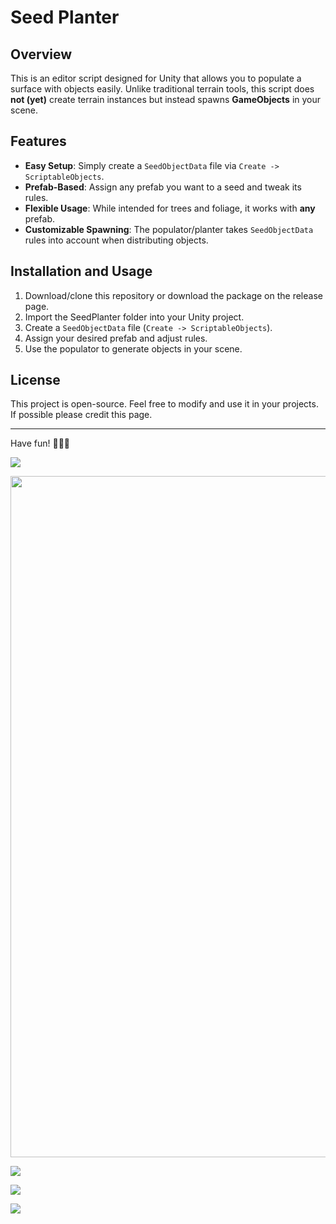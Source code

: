 # Seed Planter

## Overview

This is an editor script designed for Unity that allows you to populate a surface with objects easily. Unlike traditional terrain tools, this script does **not (yet)** create terrain instances but instead spawns **GameObjects** in your scene.

## Features

- **Easy Setup**: Simply create a `SeedObjectData` file via `Create -> ScriptableObjects`.
- **Prefab-Based**: Assign any prefab you want to a seed and tweak its rules.
- **Flexible Usage**: While intended for trees and foliage, it works with **any** prefab.
- **Customizable Spawning**: The populator/planter takes `SeedObjectData` rules into account when distributing objects.

## Installation and Usage

1. Download/clone this repository or download the package on the release page.
2. Import the SeedPlanter folder into your Unity project.
3. Create a `SeedObjectData` file (`Create -> ScriptableObjects`).
4. Assign your desired prefab and adjust rules.
5. Use the populator to generate objects in your scene.


## License

This project is open-source. Feel free to modify and use it in your projects. If possible please credit this page.

---

Have fun! 🌲🌿🏡

![](https://github.com/MarkDuisters/SeedPlanter/blob/main/images/create%20seed.gif)

<img src="https://github.com/MarkDuisters/SeedPlanter/blob/main/images/place%20planter.gif" width="512" height="1090">

![](https://github.com/MarkDuisters/SeedPlanter/blob/main/images/plant%20trees.gif)

![](https://github.com/MarkDuisters/SeedPlanter/blob/main/images/plant%trees2.gif?raw=true)

![](https://github.com/MarkDuisters/SeedPlanter/blob/main/images/plant%trees3.gif?raw=true)
